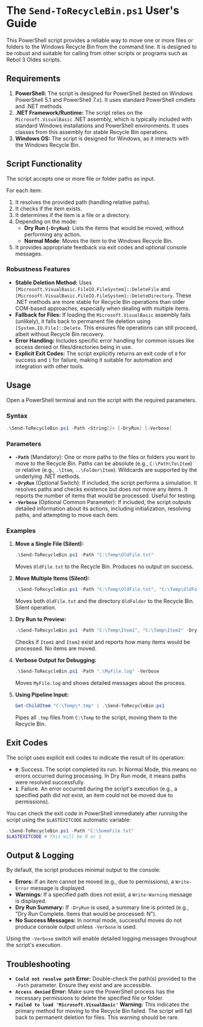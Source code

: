 # The `Send-ToRecycleBin.ps1` User's Guide

This PowerShell script provides a reliable way to move one or more files or folders to the Windows Recycle Bin from the command line. It is designed to be robust and suitable for calling from other scripts or programs such as Rebol 3 Oldes scripts.

## Requirements

1. **PowerShell:** The script is designed for PowerShell (tested on Windows PowerShell 5.1 and PowerShell 7.x). It uses standard PowerShell cmdlets and .NET methods.
2. **.NET Framework/Runtime:** The script relies on the `Microsoft.VisualBasic` .NET assembly, which is typically included with standard Windows installations and PowerShell environments. It uses classes from this assembly for stable Recycle Bin operations.
3. **Windows OS:** The script is designed for Windows, as it interacts with the Windows Recycle Bin.

## Script Functionality

The script accepts one or more file or folder paths as input.

For each item:

1. It resolves the provided path (handling relative paths).
2. It checks if the item exists.
3. It determines if the item is a file or a directory.
4. Depending on the mode:
    * **Dry Run (`-DryRun`)**: Lists the items that would be moved, without performing any action.
    * **Normal Mode**: Moves the item to the Windows Recycle Bin.
5. It provides appropriate feedback via exit codes and optional console messages.

### Robustness Features

* **Stable Deletion Method:** Uses `[Microsoft.VisualBasic.FileIO.FileSystem]::DeleteFile` and `[Microsoft.VisualBasic.FileIO.FileSystem]::DeleteDirectory`. These .NET methods are more stable for Recycle Bin operations than older COM-based approaches, especially when dealing with multiple items.
* **Fallback for Files:** If loading the `Microsoft.VisualBasic` assembly fails (unlikely), it falls back to permanent file deletion using `[System.IO.File]::Delete`. This ensures file operations can still proceed, albeit without Recycle Bin recovery.
* **Error Handling:** Includes specific error handling for common issues like access denied or files/directories being in use.
* **Explicit Exit Codes:** The script explicitly returns an exit code of `0` for success and `1` for failure, making it suitable for automation and integration with other tools.

## Usage

Open a PowerShell terminal and run the script with the required parameters.

### Syntax

```powershell
.\Send-ToRecycleBin.ps1 -Path <String[]> [-DryRun] [-Verbose]
```

### Parameters

* **`-Path`** (Mandatory): One or more paths to the files or folders you want to move to the Recycle Bin. Paths can be absolute (e.g., `C:\Path\To\Item`) or relative (e.g., `.\Item`, `..\Folder\Item`). Wildcards are supported by the underlying .NET methods.
* **`-DryRun`** (Optional Switch): If included, the script performs a simulation. It resolves paths and checks existence but does *not* move any items. It reports the number of items that would be processed. Useful for testing.
* **`-Verbose`** (Optional Common Parameter): If included, the script outputs detailed information about its actions, including initialization, resolving paths, and attempting to move each item.

### Examples

1. **Move a Single File (Silent):**
    
    ```powershell
    .\Send-ToRecycleBin.ps1 -Path "C:\Temp\OldFile.txt"
    ```
    
    Moves `OldFile.txt` to the Recycle Bin. Produces no output on success.
2. **Move Multiple Items (Silent):**
    
    ```powershell
    .\Send-ToRecycleBin.ps1 -Path "C:\Temp\OldFile.txt", "C:\Temp\OldFolder"
    ```
    
    Moves both `OldFile.txt` and the directory `OldFolder` to the Recycle Bin. Silent operation.
3. **Dry Run to Preview:**
    
    ```powershell
    .\Send-ToRecycleBin.ps1 -Path "C:\Temp\Item1", "C:\Temp\Item2" -DryRun
    ```
    
    Checks if `Item1` and `Item2` exist and reports how many items would be processed. No items are moved.
4. **Verbose Output for Debugging:**
    
    ```powershell
    .\Send-ToRecycleBin.ps1 -Path ".\MyFile.log" -Verbose
    ```
    
    Moves `MyFile.log` and shows detailed messages about the process.
5. **Using Pipeline Input:**
    
    ```powershell
    Get-ChildItem "C:\Temp\*.tmp" | .\Send-ToRecycleBin.ps1
    ```
    
    Pipes all `.tmp` files from `C:\Temp` to the script, moving them to the Recycle Bin.

## Exit Codes

The script uses explicit exit codes to indicate the result of its operation:

* **`0`**: Success. The script completed its run. In Normal Mode, this means no errors occurred during processing. In Dry Run mode, it means paths were resolved successfully.
* **`1`**: Failure. An error occurred during the script's execution (e.g., a specified path did not exist, an item could not be moved due to permissions).

You can check the exit code in PowerShell immediately after running the script using the `$LASTEXITCODE` automatic variable:

```powershell
.\Send-ToRecycleBin.ps1 -Path "C:\SomeFile.txt"
$LASTEXITCODE # This will be 0 or 1
```

## Output & Logging

By default, the script produces minimal output to the console:

* **Errors:** If an item cannot be moved (e.g., due to permissions), a `Write-Error` message is displayed.
* **Warnings:** If a specified path does not exist, a `Write-Warning` message is displayed.
* **Dry Run Summary:** If `-DryRun` is used, a summary line is printed (e.g., "Dry Run Complete. Items that would be processed: N").
* **No Success Messages:** In normal mode, successful moves do not produce console output unless `-Verbose` is used.

Using the `-Verbose` switch will enable detailed logging messages throughout the script's execution.

## Troubleshooting

* **`Could not resolve path` Error:** Double-check the path(s) provided to the `-Path` parameter. Ensure they exist and are accessible.
* **`Access denied` Error:** Make sure the PowerShell process has the necessary permissions to delete the specified file or folder.
* **`Failed to load 'Microsoft.VisualBasic'` Warning:** This indicates the primary method for moving to the Recycle Bin failed. The script will fall back to permanent deletion for files. This warning should be rare.

